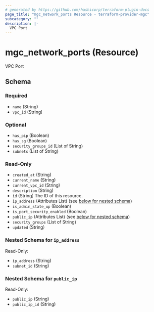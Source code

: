 ```yaml
---
# generated by https://github.com/hashicorp/terraform-plugin-docs
page_title: "mgc_network_ports Resource - terraform-provider-mgc"
subcategory: ""
description: |-
  VPC Port
---
```


# mgc_network_ports (Resource)

VPC Port



<!-- schema generated by tfplugindocs -->
## Schema

### Required

- `name` (String)
- `vpc_id` (String)

### Optional

- `has_pip` (Boolean)
- `has_sg` (Boolean)
- `security_groups_id` (List of String)
- `subnets` (List of String)

### Read-Only

- `created_at` (String)
- `current_name` (String)
- `current_vpc_id` (String)
- `description` (String)
- `id` (String) The ID of this resource.
- `ip_address` (Attributes List) (see [below for nested schema](#nestedatt--ip_address))
- `is_admin_state_up` (Boolean)
- `is_port_security_enabled` (Boolean)
- `public_ip` (Attributes List) (see [below for nested schema](#nestedatt--public_ip))
- `security_groups` (List of String)
- `updated` (String)

<a id="nestedatt--ip_address"></a>
### Nested Schema for `ip_address`

Read-Only:

- `ip_address` (String)
- `subnet_id` (String)


<a id="nestedatt--public_ip"></a>
### Nested Schema for `public_ip`

Read-Only:

- `public_ip` (String)
- `public_ip_id` (String)
